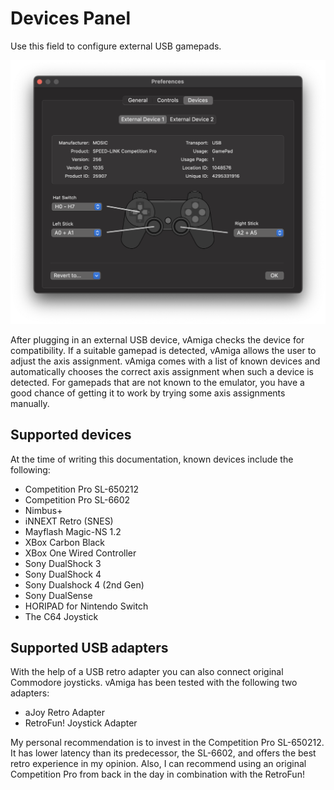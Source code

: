 # Devices Panel

Use this field to configure external USB gamepads.

![Devices Panel](images/devicesPanel.png "Devices Panel")

After plugging in an external USB device, vAmiga checks the device for compatibility. If a suitable gamepad is detected, vAmiga allows the user to adjust the axis assignment. vAmiga comes with a list of known devices and automatically chooses the correct axis assignment when such a device is detected. For gamepads that are not known to the emulator, you have a good chance of getting it to work by trying some axis assignments manually. 

## Supported devices

At the time of writing this documentation, known devices include the following:

- Competition Pro SL-650212
- Competition Pro SL-6602
- Nimbus+
- iNNEXT Retro (SNES)
- Mayflash Magic-NS 1.2
- XBox Carbon Black
- XBox One Wired Controller
- Sony DualShock 3
- Sony DualShock 4
- Sony Dualshock 4 (2nd Gen)
- Sony DualSense
- HORIPAD for Nintendo Switch
- The C64 Joystick

## Supported USB adapters

With the help of a USB retro adapter you can also connect original Commodore joysticks. vAmiga has been tested with the following two adapters:

- aJoy Retro Adapter
- RetroFun! Joystick Adapter

My personal recommendation is to invest in the Competition Pro SL-650212. It has lower latency than its predecessor, the SL-6602, and offers the best retro experience in my opinion. Also, I can recommend using an original Competition Pro from back in the day in combination with the RetroFun!
